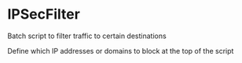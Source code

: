 # IPSecFilter
Batch script to filter traffic to certain destinations

Define which IP addresses or domains to block at the top of the script
